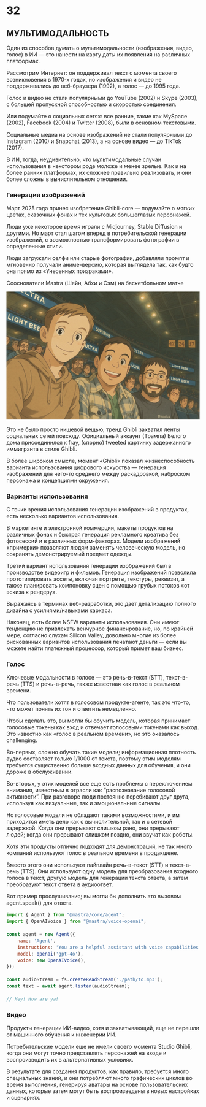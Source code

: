 # 32
## МУЛЬТИМОДАЛЬНОСТЬ

Один из способов думать о мультимодальности (изображения, видео, голос) в ИИ — это нанести на карту даты их появления на различных платформах.

Рассмотрим Интернет: он поддерживал текст с момента своего возникновения в 1970-х годах, но изображения и видео не поддерживались до веб-браузера (1992), а голос — до 1995 года.

Голос и видео не стали популярными до YouTube (2002) и Skype (2003), с большей пропускной способностью и скоростью соединения.

Или подумайте о социальных сетях: все ранние, такие как MySpace (2002), Facebook (2004) и Twitter (2008), были в основном текстовыми.

Социальные медиа на основе изображений не стали популярными до Instagram (2010) и Snapchat (2013), а на основе видео — до TikTok (2017).

В ИИ, тогда, неудивительно, что мультимодальные случаи использования в некотором роде моложе и менее зрелые. Как и на более ранних платформах, их сложнее правильно реализовать, и они более сложны в вычислительном отношении.

### **Генерация изображений**

Март 2025 года принес изобретение Ghibli-core — подумайте о мягких цветах, сказочных фонах и тех культовых большеглазых персонажей.

Люди уже некоторое время играли с Midjourney, Stable Diffusion и другими. Но март стал шагом вперед в потребительской генерации изображений, с возможностью трансформировать фотографии в определенные стили.

Люди загружали селфи или старые фотографии, добавляли промпт и мгновенно получали аниме-версию, которая выглядела так, как будто она прямо из «Унесенных призраками».

Сооснователи Mastra (Шейн, Абхи и Сэм) на баскетбольном матче

![Сооснователи Mastra (Шейн, Абхи и Сэм) на баскетбольном матче](./images/mastra-cofounders.png)

Это не было просто нишевой вещью; тренд Ghibli захватил ленты социальных сетей повсюду. Официальный аккаунт (Трампа) Белого дома присоединился к fray, (спорно) tweeted картинку задержанного иммигранта в стиле Ghibli.

В более широком смысле, момент «Ghibli» показал жизнеспособность варианта использования цифрового искусства — генерация изображений для чего-то среднего между раскадровкой, наброском персонажа и концепциями окружения.

### **Варианты использования**

С точки зрения использования генерации изображений в продуктах, есть несколько вариантов использования.

В маркетинге и электронной коммерции, макеты продуктов на различных фонах и быстрая генерация рекламного креатива без фотосессий и в различных форм-факторах. Модели изображений «примерки» позволяют людям заменять человеческую модель, но сохранять демонстрируемый предмет одежды.

Третий вариант использования генерации изображений был в производстве видеоигр и фильмов. Генерация изображений позволила прототипировать ассеты, включая портреты, текстуры, реквизит, а также планировать компоновку сцен с помощью грубых потоков «от эскиза к рендеру».

Выражаясь в терминах веб-разработки, это дает детализацию полного дизайна с усилиями/навыками каркаса.

Наконец, есть более NSFW варианты использования. Они имеют тенденцию не привлекать венчурное финансирование, но, по крайней мере, согласно слухам Silicon Valley, довольно многие из более рискованных вариантов использования печатают деньги — если вы можете найти платежный процессор, который примет ваш бизнес.

### **Голос**

Ключевые модальности в голосе — это речь-в-текст (STT), текст-в-речь (TTS) и речь-в-речь, также известная как голос в реальном времени.

Что пользователи хотят в голосовом продукте-агенте, так это что-то, что может понять их тон и ответить немедленно.

Чтобы сделать это, вы могли бы обучить модель, которая принимает голосовые токены как вход и отвечает голосовыми токенами как выход. Это известно как «голос в реальном времени», но это оказалось challenging.

Во-первых, сложно обучать такие модели; информационная плотность аудио составляет только 1/1000 от текста, поэтому этим моделям требуется существенно больше входных данных для обучения, и они дороже в обслуживании.

Во-вторых, у этих моделей все еще есть проблемы с переключением внимания, известным в отрасли как “распознавание голосовой активности”. При разговоре люди постоянно перебивают друг друга, используя как визуальные, так и эмоциональные сигналы.

Но голосовые модели не обладают такими возможностями, и им приходится иметь дело как с вычислительной, так и с сетевой задержкой. Когда они прерывают слишком рано, они прерывают людей; когда они прерывают слишком поздно, они звучат как роботы.

Хотя эти продукты отлично подходят для демонстраций, не так много компаний используют голос в реальном времени в продакшене.

Вместо этого они используют пайплайн речь-в-текст (STT) и текст-в-речь (TTS). Они используют одну модель для преобразования входного голоса в текст, другую модель для генерации текста ответа, а затем преобразуют текст ответа в аудиоответ.

Вот пример прослушивания; вы могли бы дополнить это вызовом agent.speak() для ответа.

```javascript
import { Agent } from "@mastra/core/agent";
import { OpenAIVoice } from "@mastra/voice-openai";

const agent = new Agent({
    name: 'Agent',
    instructions: 'You are a helpful assistant with voice capabilities.',
    model: openai('gpt-4o'),
    voice: new OpenAIVoice(),
});

const audioStream = fs.createReadStream('./path/to.mp3');
const text = await agent.listen(audioStream);

// Hey! How are ya!
```

### **Видео**

Продукты генерации ИИ-видео, хотя и захватывающий, еще не перешли от машинного обучения к инженерии ИИ.

Потребительские модели еще не имели своего момента Studio Ghibli, когда они могут точно представлять персонажей на входе и воспроизводить их в альтернативных условиях.

В результате для создания продуктов, как правило, требуется много специальных знаний, и они потребляют много графических циклов во время выполнения, генерируя аватары на основе пользовательских данных, которые затем могут быть воспроизведены в новых настройках и сценариях.